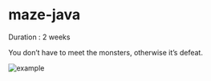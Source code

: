 # maze-java

Duration : 2 weeks

You don’t have to meet the monsters, otherwise it’s defeat.

![example](https://user-images.githubusercontent.com/76915422/137205840-367be36f-9b5c-4f69-8683-7a66f54f4763.png)
